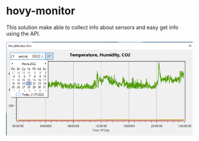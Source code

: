 # hovy-monitor
 This solution make able to collect info about sensors and easy get info using the API.
 
![Screenshot](https://raw.githubusercontent.com/niklyadov/hovy-monitor/main/screenshots/graphics.png)
